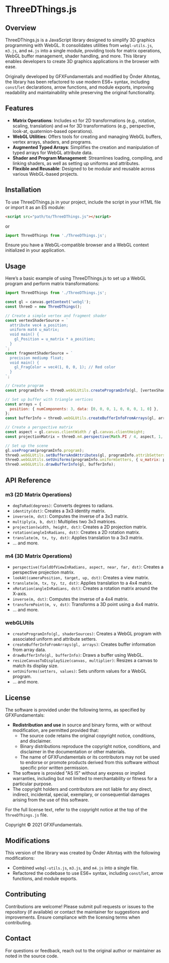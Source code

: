 # ThreeDThings.js

## Overview
ThreeDThings.js is a JavaScript library designed to simplify 3D graphics programming with WebGL. It consolidates utilities from `webgl-utils.js`, `m3.js`, and `m4.js` into a single module, providing tools for matrix operations, WebGL buffer management, shader handling, and more. This library enables developers to create 3D graphics applications in the browser with ease.

Originally developed by GFXFundamentals and modified by Önder Altıntaş, the library has been refactored to use modern ES6+ syntax, including `const`/`let` declarations, arrow functions, and module exports, improving readability and maintainability while preserving the original functionality.

## Features
- **Matrix Operations**: Includes `m3` for 2D transformations (e.g., rotation, scaling, translation) and `m4` for 3D transformations (e.g., perspective, look-at, quaternion-based operations).
- **WebGL Utilities**: Offers tools for creating and managing WebGL buffers, vertex arrays, shaders, and programs.
- **Augmented Typed Arrays**: Simplifies the creation and manipulation of typed arrays for WebGL attribute data.
- **Shader and Program Management**: Streamlines loading, compiling, and linking shaders, as well as setting up uniforms and attributes.
- **Flexible and Reusable**: Designed to be modular and reusable across various WebGL-based projects.

## Installation
To use ThreeDThings.js in your project, include the script in your HTML file or import it as an ES module:

```html
<script src="path/to/ThreeDThings.js"></script>
```

or

```javascript
import ThreeDThings from './ThreeDThings.js';
```

Ensure you have a WebGL-compatible browser and a WebGL context initialized in your application.

## Usage
Here’s a basic example of using ThreeDThings.js to set up a WebGL program and perform matrix transformations:

```javascript
import ThreeDThings from './ThreeDThings.js';

const gl = canvas.getContext('webgl');
const threeD = new ThreeDThings();

// Create a simple vertex and fragment shader
const vertexShaderSource = `
  attribute vec4 a_position;
  uniform mat4 u_matrix;
  void main() {
    gl_Position = u_matrix * a_position;
  }
`;
const fragmentShaderSource = `
  precision mediump float;
  void main() {
    gl_FragColor = vec4(1, 0, 0, 1); // Red color
  }
`;

// Create program
const programInfo = threeD.webGLUtils.createProgramInfo(gl, [vertexShaderSource, fragmentShaderSource]);

// Set up buffer with triangle vertices
const arrays = {
  position: { numComponents: 3, data: [0, 0, 0, 1, 0, 0, 0, 1, 0] },
};
const bufferInfo = threeD.webGLUtils.createBufferInfoFromArrays(gl, arrays);

// Create a perspective matrix
const aspect = gl.canvas.clientWidth / gl.canvas.clientHeight;
const projectionMatrix = threeD.m4.perspective(Math.PI / 4, aspect, 1, 100);

// Set up the scene
gl.useProgram(programInfo.program);
threeD.webGLUtils.setBuffersAndAttributes(gl, programInfo.attribSetters, bufferInfo);
threeD.webGLUtils.setUniforms(programInfo.uniformSetters, { u_matrix: projectionMatrix });
threeD.webGLUtils.drawBufferInfo(gl, bufferInfo);
```

## API Reference

### m3 (2D Matrix Operations)
- `degToRad(degrees)`: Converts degrees to radians.
- `identity(dst)`: Creates a 3x3 identity matrix.
- `inverse(m, dst)`: Computes the inverse of a 3x3 matrix.
- `multiply(a, b, dst)`: Multiplies two 3x3 matrices.
- `projection(width, height, dst)`: Creates a 2D projection matrix.
- `rotation(angleInRadians, dst)`: Creates a 2D rotation matrix.
- `translate(m, tx, ty, dst)`: Applies translation to a 3x3 matrix.
- ... and more.

### m4 (3D Matrix Operations)
- `perspective(fieldOfViewInRadians, aspect, near, far, dst)`: Creates a perspective projection matrix.
- `lookAt(cameraPosition, target, up, dst)`: Creates a view matrix.
- `translate(m, tx, ty, tz, dst)`: Applies translation to a 4x4 matrix.
- `xRotation(angleInRadians, dst)`: Creates a rotation matrix around the X-axis.
- `inverse(m, dst)`: Computes the inverse of a 4x4 matrix.
- `transformPoint(m, v, dst)`: Transforms a 3D point using a 4x4 matrix.
- ... and more.

### webGLUtils
- `createProgramInfo(gl, shaderSources)`: Creates a WebGL program with associated uniform and attribute setters.
- `createBufferInfoFromArrays(gl, arrays)`: Creates buffer information from array data.
- `drawBufferInfo(gl, bufferInfo)`: Draws a buffer using WebGL.
- `resizeCanvasToDisplaySize(canvas, multiplier)`: Resizes a canvas to match its display size.
- `setUniforms(setters, values)`: Sets uniform values for a WebGL program.
- ... and more.

## License
The software is provided under the following terms, as specified by GFXFundamentals:

- **Redistribution and use** in source and binary forms, with or without modification, are permitted provided that:
  - The source code retains the original copyright notice, conditions, and disclaimer.
  - Binary distributions reproduce the copyright notice, conditions, and disclaimer in the documentation or other materials.
  - The name of GFXFundamentals or its contributors may not be used to endorse or promote products derived from this software without specific prior written permission.
- The software is provided "AS IS" without any express or implied warranties, including but not limited to merchantability or fitness for a particular purpose.
- The copyright holders and contributors are not liable for any direct, indirect, incidental, special, exemplary, or consequential damages arising from the use of this software.

For the full license text, refer to the copyright notice at the top of the `ThreeDThings.js` file.

Copyright © 2021 GFXFundamentals.

## Modifications
This version of the library was created by Önder Altıntaş with the following modifications:
- Combined `webgl-utils.js`, `m3.js`, and `m4.js` into a single file.
- Refactored the codebase to use ES6+ syntax, including `const`/`let`, arrow functions, and module exports.

## Contributing
Contributions are welcome! Please submit pull requests or issues to the repository (if available) or contact the maintainer for suggestions and improvements. Ensure compliance with the licensing terms when contributing.

## Contact
For questions or feedback, reach out to the original author or maintainer as noted in the source code.